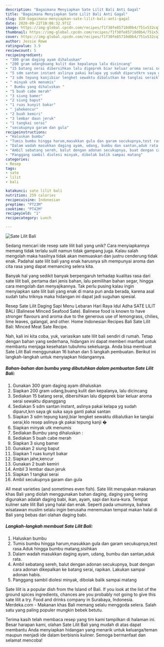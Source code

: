 ```yaml
---
description: "Bagaimana Menyiapkan Sate Lilit Bali Anti Gagal"
title: "Bagaimana Menyiapkan Sate Lilit Bali Anti Gagal"
slug: 828-bagaimana-menyiapkan-sate-lilit-bali-anti-gagal
date: 2020-09-22T10:08:32.971Z
image: https://img-global.cpcdn.com/recipes/f1f30fe85710d0b4/751x532cq70/sate-lilit-bali-foto-resep-utama.jpg
thumbnail: https://img-global.cpcdn.com/recipes/f1f30fe85710d0b4/751x532cq70/sate-lilit-bali-foto-resep-utama.jpg
cover: https://img-global.cpcdn.com/recipes/f1f30fe85710d0b4/751x532cq70/sate-lilit-bali-foto-resep-utama.jpg
author: Jessie Rowe
ratingvalue: 3.9
reviewcount: 5
recipeingredient:
- "300 gram daging ayam dihaluskan"
- "200 gram udangbuang kulit dan kepalanya lalu dicincang"
- "15 batang serai dibersihkan lalu digeprek biar keluar aroma serai sewaktu dipanggang"
- "5 sdm santan instant aslinya pakai kelapa yg sudah diparutkrn saya gk suka saya ganti pakai santan"
- "3 sdm tepung kanjibiar lengket sewaktu dibalutkan ke tanglai seraiklo resep aslinya gk pakai tepung kanji "
- " minyak utk menumis"
- " Bumbu yang dihaluskan "
- "5 buah cabe merah"
- "3 siung bamer"
- "2 siung baput"
- "1 ruas kunyit bakar"
- " jahekencur"
- "2 buah kemiri"
- "3 lembar daun jeruk"
- "1 tangkai serai"
- "secukupnya garam dan gula"
recipeinstructions:
- "Haluskan bumbu"
- "Tumis bumbu hingga harum,masukkan gula dan garam secukupnya,test rasa.Aduk hingga bumbu matang,sisihkan"
- "Dalam wadah masukkan daging ayam, udang, bumbu dan santan,aduk rata."
- "Ambil sebatang sereh, balut dengan adonan secukupnya, buat dengan cara adonan dikepalkan ke batang serai, rapikan. Lakukan sampai adonan habis."
- "Panggang sambil diolesi minyak, dibolak balik sampai matang"
categories:
- Resep
tags:
- sate
- lilit
- bali

katakunci: sate lilit bali 
nutrition: 259 calories
recipecuisine: Indonesian
preptime: "PT23M"
cooktime: "PT42M"
recipeyield: "1"
recipecategory: Lunch

---
```



![Sate Lilit Bali](https://img-global.cpcdn.com/recipes/f1f30fe85710d0b4/751x532cq70/sate-lilit-bali-foto-resep-utama.jpg)

Sedang mencari ide resep sate lilit bali yang unik? Cara menyiapkannya memang tidak terlalu sulit namun tidak gampang juga. Kalau salah mengolah maka hasilnya tidak akan memuaskan dan justru cenderung tidak enak. Padahal sate lilit bali yang enak harusnya sih mempunyai aroma dan cita rasa yang dapat memancing selera kita.

Banyak hal yang sedikit banyak berpengaruh terhadap kualitas rasa dari sate lilit bali, pertama dari jenis bahan, lalu pemilihan bahan segar, hingga cara mengolah dan menyajikannya. Tak perlu pusing kalau ingin menyiapkan sate lilit bali yang enak di mana pun anda berada, karena asal sudah tahu triknya maka hidangan ini dapat jadi suguhan spesial.

Resep Sate Lilit Daging Sapi Menu Lebaran Hari Raya Idul Adha SATE LILIT BALI (Balinese Minced Seafood Sate). Balinese food is known to have stronger flavours and aroma due to the generous use of lemongrass, chilies, lime leaves, galangal, and other. Home Indonesian Recipes Bali Sate Lilit Bali: Minced Meat Sate Recipe.


Nah, kali ini kita coba, yuk, variasikan sate lilit bali sendiri di rumah. Tetap dengan bahan yang sederhana, hidangan ini dapat memberi manfaat untuk membantu menjaga kesehatan tubuhmu sekeluarga. Anda bisa membuat Sate Lilit Bali menggunakan 16 bahan dan 5 langkah pembuatan. Berikut ini langkah-langkah untuk menyiapkan hidangannya.

<!--inarticleads1-->

##### Bahan-bahan dan bumbu yang dibutuhkan dalam pembuatan Sate Lilit Bali:

1. Gunakan 300 gram daging ayam dihaluskan
1. Siapkan 200 gram udang,buang kulit dan kepalanya, lalu dicincang
1. Sediakan 15 batang serai, dibersihkan lalu digeprek biar keluar aroma serai sewaktu dipanggang
1. Sediakan 5 sdm santan instant, aslinya pakai kelapa yg sudah diparut,krn saya gk suka saya ganti pakai santan
1. Siapkan 3 sdm tepung kanji,biar lengket sewaktu dibalutkan ke tanglai serai,klo resep aslinya gk pakai tepung kanji �
1. Siapkan  minyak utk menumis
1. Sediakan  Bumbu yang dihaluskan :
1. Sediakan 5 buah cabe merah
1. Siapkan 3 siung bamer
1. Gunakan 2 siung baput
1. Siapkan 1 ruas kunyit bakar
1. Siapkan  jahe,kencur
1. Gunakan 2 buah kemiri
1. Ambil 3 lembar daun jeruk
1. Siapkan 1 tangkai serai
1. Ambil secukupnya garam dan gula


All meat varieties (and sometimes even fish). Sate lilit merupakan makanan khas Bali yang diolah menggunakan bahan daging, daging yang sering digunakan adalah daging babi, ikan, ayam, sapi dan kura-kura. Tempat kuliner sate lilit Bali yang halal dan enak. Seperti pada umumnya, bahwa wisatawan muslim selalu ingin berusaha menemukan tempat makan halal di Bali yang bebas dari olahan daging babi. 

<!--inarticleads2-->

##### Langkah-langkah membuat Sate Lilit Bali:

1. Haluskan bumbu
1. Tumis bumbu hingga harum,masukkan gula dan garam secukupnya,test rasa.Aduk hingga bumbu matang,sisihkan
1. Dalam wadah masukkan daging ayam, udang, bumbu dan santan,aduk rata.
1. Ambil sebatang sereh, balut dengan adonan secukupnya, buat dengan cara adonan dikepalkan ke batang serai, rapikan. Lakukan sampai adonan habis.
1. Panggang sambil diolesi minyak, dibolak balik sampai matang


Sate lilit is a popular dish from the Island of Bali. If you look at the list of the ground spices ingredients, chances are you probably not going to give this sate lilit a try. Food and drinks company in Surabaya, Indonesia. Merdeka.com - Makanan khas Bali memang selalu menggoda selera. Salah satu yang paling populer mungkin bebek betutu. 

Terima kasih telah membaca resep yang tim kami tampilkan di halaman ini. Besar harapan kami, olahan Sate Lilit Bali yang mudah di atas dapat membantu Anda menyiapkan hidangan yang menarik untuk keluarga/teman maupun menjadi ide dalam berbisnis kuliner. Semoga bermanfaat dan selamat mencoba!
